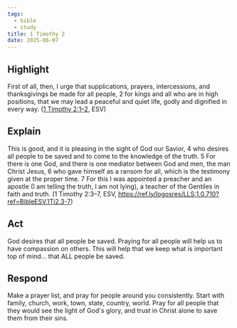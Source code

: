 ```yaml
---
tags:
  - bible
  - study
title: 1 Timothy 2
date: 2025-06-07
---
```

## Highlight 
First of all, then, I urge that supplications, prayers, intercessions, and thanksgivings be made for all people, 2 for kings and all who are in high positions, that we may lead a peaceful and quiet life, godly and dignified in every way. ([1 Timothy 2:1–2](https://ref.ly/logosres/LLS:1.0.710?ref=BibleESV.1Ti2.1-2), ESV)

## Explain
This is good, and it is pleasing in the sight of God our Savior, 4 who desires all people to be saved and to come to the knowledge of the truth. 5 For there is one God, and there is one mediator between God and men, the man Christ Jesus, 6 who gave himself as a ransom for all, which is the testimony given at the proper time. 7 For this I was appointed a preacher and an apostle (I am telling the truth, I am not lying), a teacher of the Gentiles in faith and truth.  (1 Timothy 2:3–7, ESV, https://ref.ly/logosres/LLS:1.0.710?ref=BibleESV.1Ti2.3-7)

## Act
God desires that all people be saved. Praying for all people will help us to have compassion on others. This will help that we keep what is important top of mind... that ALL people be saved. 

## Respond
Make a prayer list, and pray for people around you consistently. Start with family, church, work, town, state, country, world. Pray for all people that they would see the light of God's glory, and trust in Christ alone to save them from their sins. 
